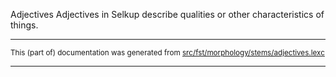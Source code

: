 Adjectives
Adjectives in Selkup describe qualities or other characteristics of things.

* * *

<small>This (part of) documentation was generated from [src/fst/morphology/stems/adjectives.lexc](https://github.com/giellalt/lang-sel/blob/main/src/fst/morphology/stems/adjectives.lexc)</small>

---

